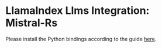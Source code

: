 # LlamaIndex Llms Integration: Mistral-Rs

Please install the Python bindings according to the guide [here](https://github.com/EricLBuehler/mistral.rs/blob/master/mistralrs-pyo3/README.md).
